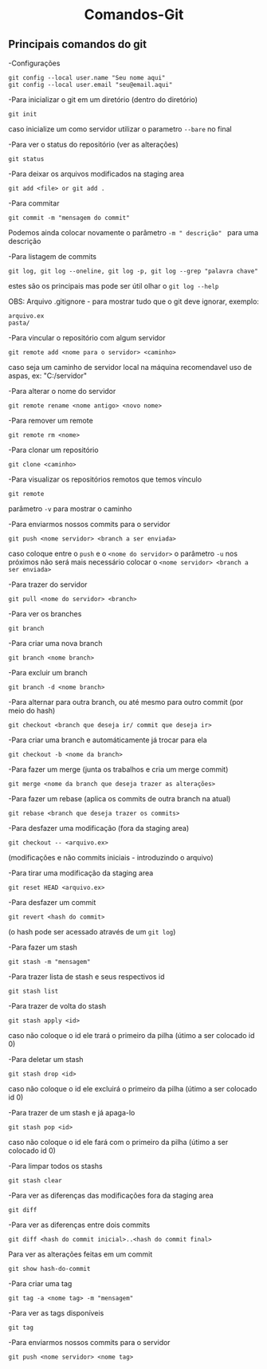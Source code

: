 <h1 align="center">Comandos-Git</h1>

<h2>Principais comandos do git</h2>

-Configurações
```
git config --local user.name "Seu nome aqui"
git config --local user.email "seu@email.aqui"
```

-Para inicializar o git em um diretório (dentro do diretório)
```
git init
```
caso inicialize um como servidor utilizar o parametro ```--bare``` no final

-Para ver o status do repositório (ver as alterações)
```
git status
```

-Para deixar os arquivos modificados na staging area
```
git add <file> or git add .
```

-Para commitar
```
git commit -m "mensagem do commit"
```
Podemos ainda colocar novamente o parâmetro ```-m " descrição" ``` para uma descrição

-Para listagem de commits
```
git log, git log --oneline, git log -p, git log --grep "palavra chave"
```
estes são os principais mas pode ser útil olhar o ```git log --help```

OBS: Arquivo .gitignore - para mostrar tudo que o git deve ignorar, exemplo:
```
arquivo.ex
pasta/
```

-Para vincular o repositório com algum servidor
```
git remote add <nome para o servidor> <caminho>
```
caso seja um caminho de servidor local na máquina recomendavel uso de aspas, ex: "C:/servidor"

-Para alterar o nome do servidor
```
git remote rename <nome antigo> <novo nome>
```

-Para remover um remote
```
git remote rm <nome>
```

-Para clonar um repositório
```
git clone <caminho>
```

-Para visualizar os repositórios remotos que temos vínculo
```
git remote
```
parâmetro ```-v``` para mostrar o caminho

-Para enviarmos nossos commits para o servidor
```
git push <nome servidor> <branch a ser enviada>
```
caso coloque entre o ```push``` e o ```<nome do servidor>``` o parâmetro ```-u``` nos próximos não será mais necessário colocar o ```<nome servidor> <branch a ser enviada>```

-Para trazer do servidor
```
git pull <nome do servidor> <branch>
```

-Para ver os branches
```
git branch
```

-Para criar uma nova branch
```
git branch <nome branch>
```

-Para excluir um branch
```
git branch -d <nome branch>
```

-Para alternar para outra branch, ou até mesmo para outro commit (por meio do hash)
```
git checkout <branch que deseja ir/ commit que deseja ir>
```

-Para criar uma branch e automáticamente já trocar para ela
```
git checkout -b <nome da branch>
```

-Para fazer um merge
(junta os trabalhos e cria um merge commit)
```
git merge <nome da branch que deseja trazer as alterações>
```

-Para fazer um rebase
(aplica os commits de outra branch na atual)
```
git rebase <branch que deseja trazer os commits>
```

-Para desfazer uma modificação (fora da staging area)
```
git checkout -- <arquivo.ex>
```
(modificações e não commits iniciais - introduzindo o arquivo)

-Para tirar uma modificação da staging area
```
git reset HEAD <arquivo.ex>
```

-Para desfazer um commit
```
git revert <hash do commit>
```
(o hash pode ser acessado através de um ```git log```)

-Para fazer um stash
```
git stash -m "mensagem"
```

-Para trazer lista de stash e seus respectivos id
```
git stash list
```

-Para trazer de volta do stash
```
git stash apply <id>
```
caso não coloque o id ele trará o primeiro da pilha (útimo a ser colocado id 0)

-Para deletar um stash
```
git stash drop <id>
```
caso não coloque o id ele excluirá o primeiro da pilha (útimo a ser colocado id 0)

-Para trazer de um stash e já apaga-lo
```
git stash pop <id>
```
caso não coloque o id ele fará com o primeiro da pilha (útimo a ser colocado id 0)

-Para limpar todos os stashs
```
git stash clear
```

-Para ver as diferenças das modificações fora da staging area
```
git diff
```

-Para ver as diferenças entre dois commits
```
git diff <hash do commit inicial>..<hash do commit final>
```

Para ver as alterações feitas em um commit
```
git show hash-do-commit
```

-Para criar uma tag
```
git tag -a <nome tag> -m "mensagem"
```

-Para ver as tags disponíveis
```
git tag
```

-Para enviarmos nossos commits para o servidor
```
git push <nome servidor> <nome tag>
```
